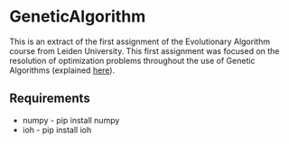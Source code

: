 # GeneticAlgorithm

This is an extract of the first assignment of the Evolutionary Algorithm course from Leiden University. This first assignment was focused on the resolution of optimization problems throughout the use of Genetic Algorithms (explained [here](./report_extract.pdf)).

## Requirements
<ul>
  <li>numpy - pip install numpy</li>
  <li>ioh - pip install ioh</li>
</ul>
